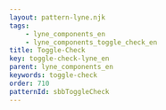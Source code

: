```yaml
---
layout: pattern-lyne.njk
tags: 
    - lyne_components_en
    - lyne_components_toggle_check_en
title: Toggle-Check
key: toggle-check-lyne_en
parent: lyne_components_en
keywords: toggle-check
order: 710
patternId: sbbToggleCheck
---
```


